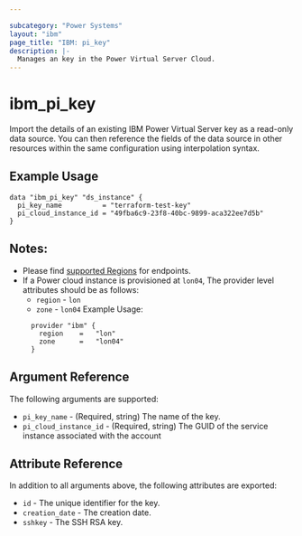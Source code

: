 ```yaml
---

subcategory: "Power Systems"
layout: "ibm"
page_title: "IBM: pi_key"
description: |-
  Manages an key in the Power Virtual Server Cloud.
---
```


# ibm\_pi_key

Import the details of an existing IBM Power Virtual Server key as a read-only data source. You can then reference the fields of the data source in other resources within the same configuration using interpolation syntax.

## Example Usage

```hcl
data "ibm_pi_key" "ds_instance" {
  pi_key_name          = "terraform-test-key"
  pi_cloud_instance_id = "49fba6c9-23f8-40bc-9899-aca322ee7d5b"
}
```
## Notes:
* Please find [supported Regions](https://cloud.ibm.com/apidocs/power-cloud#endpoint) for endpoints.
* If a Power cloud instance is provisioned at `lon04`, The provider level attributes should be as follows:
  * `region` - `lon`
  * `zone` - `lon04`
  Example Usage:
  ```hcl
    provider "ibm" {
      region    =   "lon"
      zone      =   "lon04"
    }
  ```
## Argument Reference

The following arguments are supported:

* `pi_key_name` - (Required, string) The name of the key.
* `pi_cloud_instance_id` - (Required, string) The GUID of the service instance associated with the account

## Attribute Reference

In addition to all arguments above, the following attributes are exported:

* `id` - The unique identifier for the key.
* `creation_date` - The creation date.
* `sshkey` - The SSH RSA key.
